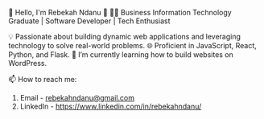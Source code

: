 🌟 Hello, I'm Rebekah Ndanu 🌟
👩‍💻 Business Information Technology Graduate | Software Developer | Tech Enthusiast

💡 Passionate about building dynamic web applications and leveraging technology to solve real-world problems.
🌐 Proficient in JavaScript, React, Python, and Flask.
🌱 I’m currently learning how to build websites on WordPress.

📫 How to reach me: 
   1.  Email - rebekahndanu@gmail.com
   2.   LinkedIn - https://www.linkedin.com/in/rebekahndanu/
